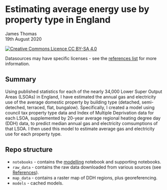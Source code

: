 # Estimating average energy use by property type in England

James Thomas  
19th August 2020

<a rel="license" href="http://creativecommons.org/licenses/by-sa/4.0/"><img alt="Creative Commons Licence CC BY-SA 4.0" style="border-width:0" src="https://i.creativecommons.org/l/by-sa/4.0/88x31.png" /></a>

Datasources may have specific licenses - see the [references list](notebooks/average_energy_use_by_property_type.ipynb#References) for more information.

## Summary

Using published statistics for each of the nearly 34,000 Lower Super Output Areas (LSOAs) in England, I have estimated the annual gas and electricity use of the average domestic property by building type (detached, semi-deteched, terraced, flat, bungalow). Specifically, I created a model using council tax property type data and Index of Multiple Deprivation data for each LSOA, supplemented by 20-year average regional heating degree day (DDH) data, to predict median annual gas and electricity comsumptions of that LSOA. I then used this model to estimate average gas and electricity use for each property type.

## Repo structure
* `notebooks` - contains the [modelling](notebooks/average_energy_use_by_property_type.ipynb) notebook and supporting notebooks.
* `raw_data` - contains the raw data downloaded from various sources (see [References](notebooks/average_energy_use_by_property_type.ipynb#References)).
* `map_data` - contains a raster map of DDH regions, plus georeferencing.
* `models` - cached models.
